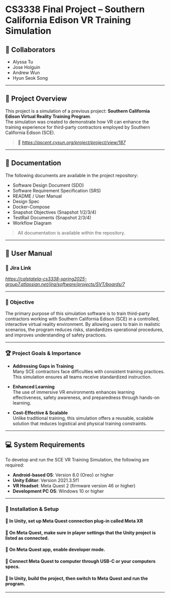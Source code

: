 # CS3338 Final Project – Southern California Edison VR Training Simulation

## 👥 Collaborators  
- Alyssa Tu  
- Jose Holguin  
- Andrew Wun  
- Hyun Seok Song  

---

## 🧭 Project Overview  
This project is a simulation of a previous project: **Southern California Edison Virtual Reality Training Program**.  
The simulation was created to demonstrate how VR can enhance the training experience for third-party contractors employed by Southern California Edison (SCE).  

> 🔗 *https://ascent.cysun.org/project/project/view/187*

---

## 📄 Documentation  
The following documents are available in the project repository:

- Software Design Document (SDD)  
- Software Requirement Specification (SRS)  
- README / User Manual  
- Design Spec  
- Docker-Compose  
- Snapshot Objectives (Snapshot 1/2/3/4)  
- TestRail Documents (Snapshot 2/3/4)  
- Workflow Diagram

> All documentation is available within the repository.

---

## 📘 User Manual  

### 🔗 Jira Link  
*https://calstatela-cs3338-spring2025-group7.atlassian.net/jira/software/projects/SVT/boards/7*

---

### 🎯 Objective  
The primary purpose of this simulation software is to train third-party contractors working with Southern California Edison (SCE) in a controlled, interactive virtual reality environment.   By allowing users to train in realistic scenarios, the program reduces risks, standardizes operational procedures, and improves understanding of safety practices.

---

### 🏆 Project Goals & Importance  

- **Addressing Gaps in Training**  
  Many SCE contractors face difficulties with consistent training practices. This simulation ensures all teams receive standardized instruction.

- **Enhanced Learning**  
  The use of immersive VR environments enhances learning effectiveness, safety awareness, and preparedness through hands-on learning.

- **Cost-Effective & Scalable**  
  Unlike traditional training, this simulation offers a reusable, scalable solution that reduces logistical and physical training constraints.

---

## 💻 System Requirements  

To develop and run the SCE VR Training Simulation, the following are required:

- **Android-based OS**: Version 8.0 (Oreo) or higher  
- **Unity Editor**: Version 2021.3.5f1  
- **VR Headset**: Meta Quest 2 (firmware version 46 or higher)  
- **Development PC OS**: Windows 10 or higher 

---
### 🚀 Installation & Setup    

#### 🔹 In Unity, set up Meta Quest connection plug-in called Meta XR
#### 🔹 On Meta Quest, make sure in player settings that the Unity project is listed as connected.
#### 🔹 On Meta Quest app, enable developer mode.
#### 🔹 Connect Meta Quest to computer through USB-C or your computers specs.
#### 🔹 In Unity, build the project, then switch to Meta Quest and run the program.

---
